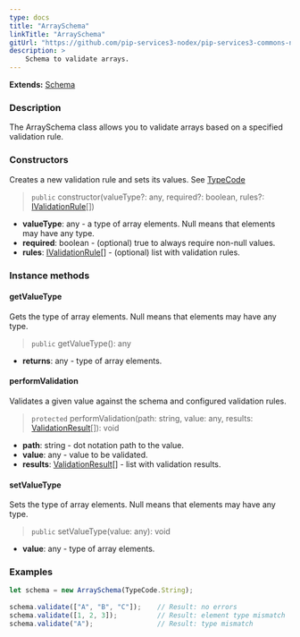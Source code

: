 ```yaml
---
type: docs
title: "ArraySchema"
linkTitle: "ArraySchema"
gitUrl: "https://github.com/pip-services3-nodex/pip-services3-commons-nodex"
description: >
    Schema to validate arrays.
---
```


**Extends:** [Schema](../schema)

### Description

The ArraySchema class allows you to validate arrays based on a specified validation rule.

### Constructors
Creates a new validation rule and sets its values.
See [TypeCode](../convert/type_code)

> `public` constructor(valueType?: any, required?: boolean, rules?: [IValidationRule](../ivalidation_rule)[])

- **valueType**: any - a type of array elements. Null means that elements may have any type.
- **required**: boolean - (optional) true to always require non-null values.
- **rules**: [IValidationRule](../ivalidation_rule)[] - (optional) list with validation rules.

### Instance methods

#### getValueType
Gets the type of array elements.
Null means that elements may have any type.

> `public` getValueType(): any

- **returns**: any - type of array elements.


#### performValidation
Validates a given value against the schema and configured validation rules.

> `protected` performValidation(path: string, value: any, results: [ValidationResult](../validation_result)[]): void

- **path**: string - dot notation path to the value.
- **value**: any - value to be validated.
- **results**: [ValidationResult](../validation_result)[] - list with validation results.


#### setValueType
Sets the type of array elements.
Null means that elements may have any type.

> `public` setValueType(value: any): void

- **value**: any - type of array elements.

### Examples 
```typescript
let schema = new ArraySchema(TypeCode.String);
   
schema.validate(["A", "B", "C"]);    // Result: no errors
schema.validate([1, 2, 3]);          // Result: element type mismatch
schema.validate("A");                // Result: type mismatch          

```
